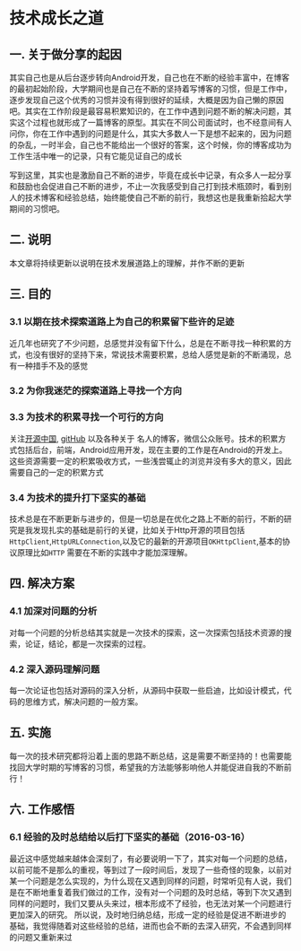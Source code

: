 # 技术成长之道

## 一. 关于做分享的起因
其实自己也是从后台逐步转向Android开发，自己也在不断的经验丰富中，在博客的最初起始阶段，大学期间也是自己在不断的坚持着写博客的习惯，但是工作中，逐步发现自己这个优秀的习惯并没有得到很好的延续，大概是因为自己懒的原因吧。其实在工作阶段是最容易积累知识的，在工作中遇到问题不断的解决问题，其实这个过程也就形成了一篇博客的原型。其实在不同公司面试时，也不经意间有人问你，你在工作中遇到的问题是什么，其实大多数人一下是想不起来的，因为问题的杂乱，一时半会，自己也不能给出一个很好的答案，这个时候，你的博客成功为工作生活中唯一的记录，只有它能见证自己的成长
  
写到这里，其实也是激励自己不断的进步，毕竟在成长中记录，有众多人一起分享和鼓励也会促进自己不断的进步，不止一次我感受到自己打到技术瓶颈时，看到别人的技术博客和经验总结，始终能使自己不断的前行，我想这也是我重新拾起大学期间的习惯吧。

## 二. 说明
本文章将持续更新以说明在技术发展道路上的理解，并作不断的更新
## 三. 目的
### 3.1 以期在技术探索道路上为自己的积累留下些许的足迹
近几年也研究了不少问题，总感觉并没有留下什么，总是在不断寻找一种积累的方式，也没有很好的坚持下来，常说技术需要积累，总给人感觉是新的不断涌现，总有一种措手不及的感觉
### 3.2 为你我迷茫的探索道路上寻找一个方向
### 3.3 为技术的积累寻找一个可行的方向
关注[开源中国](http://www.oschina.net/), [gitHub](https://www.github.com) 以及各种关于 名人的博客，微信公众账号。技术的积累方式包括后台，前端，Android应用开发，现在主要的工作是在Android的开发上。这些资源需要一定的积累吸收方式，一些浅尝辄止的浏览并没有多大的意义，因此需要自己的一定的积累方式
### 3.4 为技术的提升打下坚实的基础
技术总是在不断更新与进步的，但是一切总是在优化之路上不断的前行，不断的研究是我发现扎实的基础是前行的关键，比如关于Http开源的项目包括```HttpClient```,```HttpURLConnection```,以及它的最新的开源项目```OKHttpClient```,基本的协议原理比如```HTTP``` 需要在不断的实践中才能加深理解。

## 四. 解决方案
### 4.1 加深对问题的分析
对每一个问题的分析总结其实就是一次技术的探索，这一次探索包括技术资源的搜索，论证，结论，都是一次探索的过程。
### 4.2 深入源码理解问题
每一次论证也包括对源码的深入分析，从源码中获取一些启迪，比如设计模式，代码的思维方式，解决问题的一般方案。
## 五. 实施
每一次的技术研究都将沿着上面的思路不断总结，这是需要不断坚持的！也需要能找回大学时期的写博客的习惯，希望我的方法能够影响他人并能促进自我的不断前行！

## 六. 工作感悟
### 6.1 经验的及时总结给以后打下坚实的基础（2016-03-16）
最近这中感觉越来越体会深刻了，有必要说明一下了，其实对每一个问题的总结，以前可能不是那么的重视，等到过了一段时间后，发现了一些奇怪的现象，以前对某一个问题是怎么实现的，为什么现在又遇到同样的问题，时常听见有人说，我们是在不断地重复着我们做过的工作，没有对一个问题的及时总结，等到下次又遇到同样的问题时，我们又要从头来过，根本形成不了经验，也无法对某一个问题进行更加深入的研究。
所以说，及时地归纳总结，形成一定的经验是促进不断进步的基础，我觉得随着对这些经验的总结，进而也会不断的去深入研究，不会遇到同样的问题又重新来过
